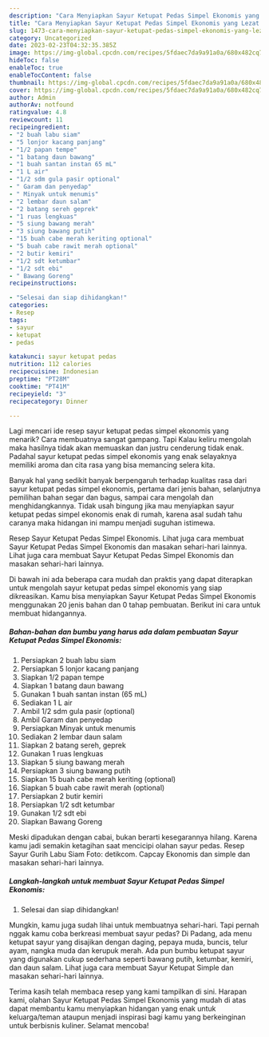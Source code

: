 ```yaml
---
description: "Cara Menyiapkan Sayur Ketupat Pedas Simpel Ekonomis yang Lezat Sekali, Buat Buka Puasa}"
title: "Cara Menyiapkan Sayur Ketupat Pedas Simpel Ekonomis yang Lezat Sekali, Buat Buka Puasa}"
slug: 1473-cara-menyiapkan-sayur-ketupat-pedas-simpel-ekonomis-yang-lezat-sekali-buat-buka-puasa
category: Uncategorized
date: 2023-02-23T04:32:35.385Z
image: https://img-global.cpcdn.com/recipes/5fdaec7da9a91a0a/680x482cq70/sayur-ketupat-pedas-simpel-ekonomis-foto-resep-utama.jpg
hideToc: false
enableToc: true
enableTocContent: false
thumbnail: https://img-global.cpcdn.com/recipes/5fdaec7da9a91a0a/680x482cq70/sayur-ketupat-pedas-simpel-ekonomis-foto-resep-utama.jpg
cover: https://img-global.cpcdn.com/recipes/5fdaec7da9a91a0a/680x482cq70/sayur-ketupat-pedas-simpel-ekonomis-foto-resep-utama.jpg
author: Admin
authorAv: notfound
ratingvalue: 4.8
reviewcount: 11
recipeingredient:
- "2 buah labu siam"
- "5 lonjor kacang panjang"
- "1/2 papan tempe"
- "1 batang daun bawang"
- "1 buah santan instan 65 mL"
- "1 L air"
- "1/2 sdm gula pasir optional"
- " Garam dan penyedap"
- " Minyak untuk menumis"
- "2 lembar daun salam"
- "2 batang sereh geprek"
- "1 ruas lengkuas"
- "5 siung bawang merah"
- "3 siung bawang putih"
- "15 buah cabe merah keriting optional"
- "5 buah cabe rawit merah optional"
- "2 butir kemiri"
- "1/2 sdt ketumbar"
- "1/2 sdt ebi"
- " Bawang Goreng"
recipeinstructions:

- "Selesai dan siap dihidangkan!"
categories:
- Resep
tags:
- sayur
- ketupat
- pedas

katakunci: sayur ketupat pedas 
nutrition: 112 calories
recipecuisine: Indonesian
preptime: "PT28M"
cooktime: "PT41M"
recipeyield: "3"
recipecategory: Dinner

---
```



Lagi mencari ide resep sayur ketupat pedas simpel ekonomis yang menarik? Cara membuatnya sangat gampang. Tapi Kalau keliru mengolah maka hasilnya tidak akan memuaskan dan justru cenderung tidak enak. Padahal sayur ketupat pedas simpel ekonomis yang enak selayaknya memiliki aroma dan cita rasa yang bisa memancing selera kita.


Banyak hal yang sedikit banyak berpengaruh terhadap kualitas rasa dari sayur ketupat pedas simpel ekonomis, pertama dari jenis bahan, selanjutnya pemilihan bahan segar dan bagus, sampai cara mengolah dan menghidangkannya. Tidak usah bingung jika mau menyiapkan sayur ketupat pedas simpel ekonomis enak di rumah, karena asal sudah tahu caranya maka hidangan ini mampu menjadi suguhan istimewa.

Resep Sayur Ketupat Pedas Simpel Ekonomis. Lihat juga cara membuat Sayur Ketupat Pedas Simpel Ekonomis dan masakan sehari-hari lainnya. Lihat juga cara membuat Sayur Ketupat Pedas Simpel Ekonomis dan masakan sehari-hari lainnya.


Di bawah ini ada beberapa cara mudah dan praktis yang dapat diterapkan untuk mengolah sayur ketupat pedas simpel ekonomis yang siap dikreasikan. Kamu bisa menyiapkan Sayur Ketupat Pedas Simpel Ekonomis menggunakan 20 jenis bahan dan 0 tahap pembuatan. Berikut ini cara untuk membuat hidangannya.

<!--inarticleads1-->

##### Bahan-bahan dan bumbu yang harus ada dalam pembuatan Sayur Ketupat Pedas Simpel Ekonomis:

1. Persiapkan 2 buah labu siam
1. Persiapkan 5 lonjor kacang panjang
1. Siapkan 1/2 papan tempe
1. Siapkan 1 batang daun bawang
1. Gunakan 1 buah santan instan (65 mL)
1. Sediakan 1 L air
1. Ambil 1/2 sdm gula pasir (optional)
1. Ambil  Garam dan penyedap
1. Persiapkan  Minyak untuk menumis
1. Sediakan 2 lembar daun salam
1. Siapkan 2 batang sereh, geprek
1. Gunakan 1 ruas lengkuas
1. Siapkan 5 siung bawang merah
1. Persiapkan 3 siung bawang putih
1. Siapkan 15 buah cabe merah keriting (optional)
1. Siapkan 5 buah cabe rawit merah (optional)
1. Persiapkan 2 butir kemiri
1. Persiapkan 1/2 sdt ketumbar
1. Gunakan 1/2 sdt ebi
1. Siapkan  Bawang Goreng


Meski dipadukan dengan cabai, bukan berarti kesegarannya hilang. Karena kamu jadi semakin ketagihan saat mencicipi olahan sayur pedas. Resep Sayur Gurih Labu Siam Foto: detikcom. Capcay Ekonomis dan simple dan masakan sehari-hari lainnya. 

<!--inarticleads2-->

##### Langkah-langkah untuk membuat Sayur Ketupat Pedas Simpel Ekonomis:


1. Selesai dan siap dihidangkan!

Mungkin, kamu juga sudah lihai untuk membuatnya sehari-hari. Tapi pernah nggak kamu coba berkreasi membuat sayur pedas? Di Padang, ada menu ketupat sayur yang disajikan dengan daging, pepaya muda, buncis, telur ayam, nangka muda dan kerupuk merah. Ada pun bumbu ketupat sayur yang digunakan cukup sederhana seperti bawang putih, ketumbar, kemiri, dan daun salam. Lihat juga cara membuat Sayur Ketupat Simple dan masakan sehari-hari lainnya. 

Terima kasih telah membaca resep yang kami tampilkan di sini. Harapan kami, olahan Sayur Ketupat Pedas Simpel Ekonomis yang mudah di atas dapat membantu kamu menyiapkan hidangan yang enak untuk keluarga/teman ataupun menjadi inspirasi bagi kamu yang berkeinginan untuk berbisnis kuliner. Selamat mencoba!
